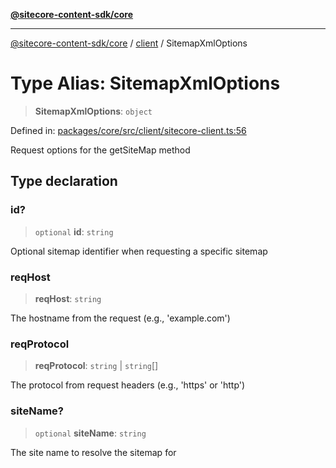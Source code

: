 [**@sitecore-content-sdk/core**](../../README.md)

***

[@sitecore-content-sdk/core](../../README.md) / [client](../README.md) / SitemapXmlOptions

# Type Alias: SitemapXmlOptions

> **SitemapXmlOptions**: `object`

Defined in: [packages/core/src/client/sitecore-client.ts:56](https://github.com/Sitecore/content-sdk/blob/1a28b6590a0f8ef4d9e897f057f47abb01976998/packages/core/src/client/sitecore-client.ts#L56)

Request options for the getSiteMap method

## Type declaration

### id?

> `optional` **id**: `string`

Optional sitemap identifier when requesting a specific sitemap

### reqHost

> **reqHost**: `string`

The hostname from the request (e.g., 'example.com')

### reqProtocol

> **reqProtocol**: `string` \| `string`[]

The protocol from request headers (e.g., 'https' or 'http')

### siteName?

> `optional` **siteName**: `string`

The site name to resolve the sitemap for
